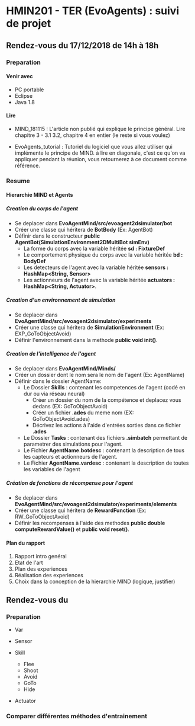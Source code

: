 # HMIN201 - TER (EvoAgents) : suivi de projet

## Rendez-vous du 17/12/2018 de 14h à 18h

### Preparation

#### Venir avec

- PC portable
- Eclipse
- Java 1.8

#### Lire

- MIND_181115 : L'article non publié qui explique le principe général. Lire chapitre 3 - 3.1 3.2, chapitre 4 en entier (le reste si vous voulez)

- EvoAgents_tutorial : Tutoriel du logiciel que vous allez utiliser qui implémente le principe de MIND. à lire en diagonale, c'est ce qu'on va appliquer pendant la réunion, vous retournerez à ce document comme référence.

### Resume

#### Hierarchie MIND et Agents

##### Creation du corps de l'agent

- Se deplacer dans **EvoAgentMind/src/evoagent2dsimulator/bot**
- Créer une classe qui héritera de **BotBody** (Ex: AgentBot)
- Définir dans le constructeur **public AgentBot(SimulationEnvironment2DMultiBot simEnv)**
	- La forme du corps avec la variable héritée **sd : FixtureDef**
	- Le comportement physique du corps avec la variable héritée **bd : BodyDef**
	- Les detecteurs de l'agent avec la variable héritée **sensors : HashMap<String, Sensor>**
	- Les actionneurs de l'agent avec la variable héritée **actuators : HashMap<String, Actuator>**.

##### Creation d'un environnement de simulation

- Se deplacer dans **EvoAgentMind/src/evoagent2dsimulator/experiments**
- Créer une classe qui héritera de **SimulationEnvironment** (Ex: EXP_GoToObjectAvoid)
- Définir l'environnement dans la methode **public void init()**. 

##### Creation de l'intelligence de l'agent

- Se deplacer dans **EvoAgentMind/Minds/**
- Créer un dossier dont le nom sera le nom de l'agent (Ex: AgentName)
- Définir dans le dossier AgentName:
	- Le Dossier **Skills** : contenant les competences de l'agent (codé en dur ou via réseau neural)
		- Créer un dossier du nom de la compétence et deplacez vous dedans (EX: GoToObjectAvoid)
		- Créer un fichier **.ades** du meme nom (EX: GoToObjectAvoid.ades)
		- Décrivez les actions à l'aide d'entrées sorties dans ce fichier **.ades** 
	- Le Dossier **Tasks** : contenant des fichiers **.simbatch** permettant de parametrer des simulations pour l'agent.
	- Le Fichier **AgentName.botdesc** : contenant la description de tous les capteurs et actionneurs de l'agent. 
	- Le Fichier **AgentName.vardesc** : contenant la description de toutes les variables de l'agent

##### Création de fonctions de récompense pour l'agent

- Se deplacer dans **EvoAgentMind/src/evoagent2dsimulator/experiments/elements**
- Créer une classe qui héritera de **RewardFunction** (Ex: RW_GoToObjectAvoid)
- Définir les recompenses à l'aide des methodes **public double computeRewardValue()** et **public void reset()**.

#### Plan du rapport

1. Rapport intro genéral
2. Etat de l'art
3. Plan des experiences
4. Réalisation des experiences
5. Choix dans la conception de la hierarchie MIND (logique, justifier)

## Rendez-vous du

### Preparation

- Var

- Sensor

- Skill
	- Flee
	- Shoot
	- Avoid
	- GoTo
	- Hide

- Actuator

### Comparer différentes méthodes d'entrainement


